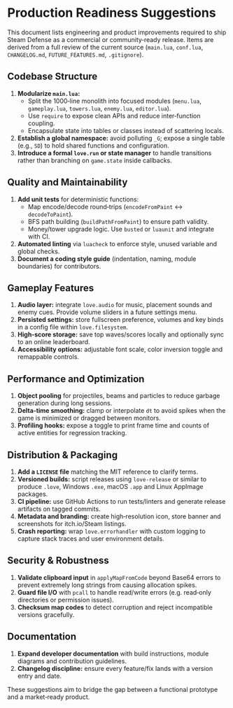 # Production Readiness Suggestions

This document lists engineering and product improvements required to ship Steam
Defense as a commercial or community‑ready release.  Items are derived from a
full review of the current source (`main.lua`, `conf.lua`, `CHANGELOG.md`,
`FUTURE_FEATURES.md`, `.gitignore`).

## Codebase Structure

1. **Modularize `main.lua`:**
   - Split the 1000‑line monolith into focused modules (`menu.lua`,
     `gameplay.lua`, `towers.lua`, `enemy.lua`, `editor.lua`).
   - Use `require` to expose clean APIs and reduce inter‑function coupling.
   - Encapsulate state into tables or classes instead of scattering locals.
2. **Establish a global namespace:** avoid polluting `_G`; expose a single table
   (e.g., `SD`) to hold shared functions and configuration.
3. **Introduce a formal `love.run` or state manager** to handle transitions
   rather than branching on `game.state` inside callbacks.

## Quality and Maintainability

1. **Add unit tests** for deterministic functions:
   - Map encode/decode round‑trips (`encodeFromPaint` ↔ `decodeToPaint`).
   - BFS path building (`buildPathFromPaint`) to ensure path validity.
   - Money/tower upgrade logic.
   Use `busted` or `luaunit` and integrate with CI.
2. **Automated linting** via `luacheck` to enforce style, unused variable and
   global checks.
3. **Document a coding style guide** (indentation, naming, module boundaries)
   for contributors.

## Gameplay Features

1. **Audio layer:** integrate `love.audio` for music, placement sounds and enemy
   cues.  Provide volume sliders in a future settings menu.
2. **Persisted settings:** store fullscreen preference, volumes and key binds in
   a config file within `love.filesystem`.
3. **High‑score storage:** save top waves/scores locally and optionally sync to
   an online leaderboard.
4. **Accessibility options:** adjustable font scale, color inversion toggle and
   remappable controls.

## Performance and Optimization

1. **Object pooling** for projectiles, beams and particles to reduce garbage
   generation during long sessions.
2. **Delta‑time smoothing:** clamp or interpolate `dt` to avoid spikes when the
   game is minimized or dragged between monitors.
3. **Profiling hooks:** expose a toggle to print frame time and counts of active
   entities for regression tracking.

## Distribution & Packaging

1. **Add a `LICENSE` file** matching the MIT reference to clarify terms.
2. **Versioned builds:** script releases using `love-release` or similar to
   produce `.love`, Windows `.exe`, macOS `.app` and Linux AppImage packages.
3. **CI pipeline:** use GitHub Actions to run tests/linters and generate release
   artifacts on tagged commits.
4. **Metadata and branding:** create high‑resolution icon, store banner and
   screenshots for itch.io/Steam listings.
5. **Crash reporting:** wrap `love.errorhandler` with custom logging to capture
   stack traces and user environment details.

## Security & Robustness

1. **Validate clipboard input** in `applyMapFromCode` beyond Base64 errors to
   prevent extremely long strings from causing allocation spikes.
2. **Guard file I/O** with `pcall` to handle read/write errors (e.g. read‑only
   directories or permission issues).
3. **Checksum map codes** to detect corruption and reject incompatible versions
   gracefully.

## Documentation

1. **Expand developer documentation** with build instructions, module diagrams
   and contribution guidelines.
2. **Changelog discipline:** ensure every feature/fix lands with a version entry
   and date.

These suggestions aim to bridge the gap between a functional prototype and a
market‑ready product.


